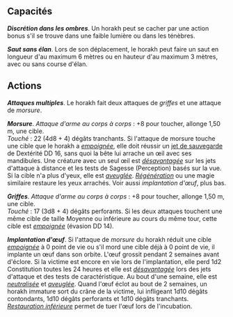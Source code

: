 ## Capacités
_**Discrétion dans les ombres**_. Un horakh peut se cacher par une action bonus s'il se trouve dans une faible lumière ou dans les ténèbres.

_**Saut sans élan**_. Lors de son déplacement, le horakh peut faire un saut en longueur d'au maximum 6 mètres ou en hauteur d'au maximum 3 mètres, avec ou sans course d'élan.

## Actions
_**Attaques multiples**_. Le horakh fait deux attaques de _griffes_ et une attaque de _morsure_.

_**Morsure**_. _Attaque d'arme au corps à corps_ : +8 pour toucher, allonge 1,50 m, une cible.  
_Touché_ : 22 (4d8 + 4) dégâts tranchants. Si l'attaque de morsure touche une cible que le horakh a [_empoignée_](/gerer-la-sante-du-personnage/#empoigne), elle doit réussir un [jet de sauvegarde](/utiliser-les-caracteristiques/#jets-de-sauvegarde) de Dextérité DD 16, sans quoi la bête lui arrache un œil avec ses mandibules. Une créature avec un seul œil est [_désavantagée_](/utiliser-les-caracteristiques/#avantage-et-desavantage) sur les jets d'attaque à distance et les tests de Sagesse (Perception) basés sur la vue. Si la cible n'a plus d'yeux, elle est [_aveuglée_](/gerer-la-sante-du-personnage/#aveugle). [_Régénération_](/grimoire/regeneration) ou une magie similaire restaure les yeux arrachés. Voir aussi _implantation d'œuf_, plus bas.

_**Griffes**_. _Attaque d'arme au corps à corps_ : +8 pour toucher, allonge 1,50 m, une cible.  
_Touché_ : 17 (3d8 + 4) dégâts perforants. Si les deux attaques touchent une même cible de taille Moyenne ou inférieure au cours du même tour, cette cible est [_empoignée_](/gerer-la-sante-du-personnage/#empoigne) (évasion DD 14).

_**Implantation d'œuf**_. Si l'attaque de _morsure_ du horakh réduit une cible [_empoignée_](/gerer-la-sante-du-personnage/#empoigne) à 0 point de vie ou s'il mord une cible déjà à 0 point de vie, il implante un œuf dans son orbite. L'œuf grossit pendant 2 semaines avant d'éclore. Si la victime est encore en vie lors de l'implantation, elle perd 1d2 Constitution toutes les 24 heures et elle est [_désavantagée_](/utiliser-les-caracteristiques/#avantage-et-desavantage) lors des jets d'attaque et des tests de caractéristique. Au bout d'une semaine, elle est [_neutralisée_](/gerer-la-sante-du-personnage/#neutralise) et [_aveuglée_](/gerer-la-sante-du-personnage/#aveugle). Quand l'œuf éclot au bout de 2 semaines, un horakh immature sort du crâne de la victime, lui infligeant 1d10 dégâts contondants, 1d10 dégâts perforants et 1d10 dégâts tranchants. [_Restauration inférieure_](/grimoire/restauration-inferieure/) permet de tuer l'œuf lors de l'incubation.
